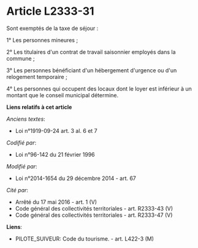 # Article L2333-31

Sont exemptés de la taxe de séjour : 

1° Les personnes mineures ; 

2° Les titulaires d'un contrat de travail saisonnier employés dans la commune ; 

3° Les personnes bénéficiant d'un hébergement d'urgence ou d'un relogement temporaire ; 

4° Les personnes qui occupent des locaux dont le loyer est inférieur à un montant que le conseil municipal détermine.

**Liens relatifs à cet article**

_Anciens textes_:

  - Loi n°1919-09-24 art. 3 al. 6 et 7

_Codifié par_:

  - Loi n°96-142 du 21 février 1996

_Modifié par_:

  - Loi n°2014-1654 du 29 décembre 2014 - art. 67

_Cité par_:

  - Arrêté du 17 mai 2016 - art. 1 (V)
  - Code général des collectivités territoriales - art. R2333-43 (V)
  - Code général des collectivités territoriales - art. R2333-47 (V)

**Liens**:

  - PILOTE_SUIVEUR: Code du tourisme. - art. L422-3 (M)
